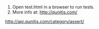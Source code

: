 1. Open test.html in a browser to run tests.
2. More info at: <http://qunitjs.com/>

<http://api.qunitjs.com/category/assert/>